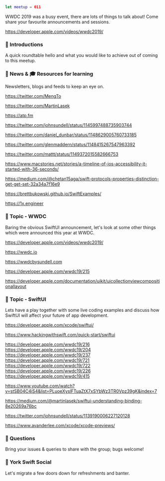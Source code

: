 ```swift

let meetup = 011

```

WWDC 2019 was a busy event, there are lots of things to talk about! Come share your favourite announcements and sessions.

https://developer.apple.com/videos/wwdc2019/

### 🖖 Introductions

A quick roundtable hello and what you would like to achieve out of coming to this meetup.

### 📢 News & 🎓 Resources for learning

Newsletters, blogs and feeds to keep an eye on.

https://twitter.com/MengTo

https://twitter.com/MartinLasek

https://atp.fm

https://twitter.com/johnsundell/status/1145997488735903744

https://twitter.com/daniel_dunbar/status/1148629005760733185

https://twitter.com/glenmaddern/status/1148415267547963392

https://twitter.com/mattt/status/1149372015582666753

https://www.macstories.net/stories/a-timeline-of-ios-accessibility-it-started-with-36-seconds/

https://medium.com/@chetan15aga/swift-protocols-properties-distinction-get-get-set-32a34a7f16e9

https://brettbukowski.github.io/SwiftExamples/

https://1x.engineer


### 🚀 Topic - WWDC

Baring the obvious SwiftUI announcement, let's look at some other things which were announced this year at WWDC.

https://developer.apple.com/videos/wwdc2019/

https://wwdc.io

https://wwdcbysundell.com

https://developer.apple.com/wwdc19/215

https://developer.apple.com/documentation/uikit/uicollectionviewcompositionallayout

### 🚀 Topic - SwiftUI

Lets have a play together with some live coding examples and discuss how SwiftUI will affect your future of app development.

https://developer.apple.com/xcode/swiftui/

https://www.hackingwithswift.com/quick-start/swiftui

https://developer.apple.com/wwdc19/216
https://developer.apple.com/wwdc19/204
https://developer.apple.com/wwdc19/237
https://developer.apple.com/wwdc19/721
https://developer.apple.com/wwdc19/722
https://developer.apple.com/wwdc19/226
https://developer.apple.com/wwdc19/415

https://www.youtube.com/watch?v=stSB04C4iS4&list=PLuoeXyslFTuaZtX7xSYbWz3TR0Vpz39gK&index=7

https://medium.com/@martinlasek/swiftui-understanding-binding-8e20269a76bc

https://twitter.com/johnsundell/status/1139190006227120128

https://www.avanderlee.com/xcode/xcode-previews/

### 🙋 Questions

Bring your issues & queries to share with the group; bugs welcome!

### 🍻 York Swift Social

Let's migrate a few doors down for refreshments and banter.
